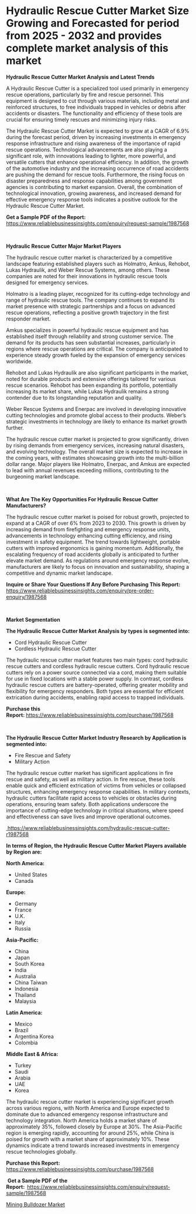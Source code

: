 <p><h1>Hydraulic Rescue Cutter Market Size Growing and Forecasted for period from 2025 - 2032 and provides complete market analysis of this market</h1></p><p><strong>Hydraulic Rescue Cutter Market Analysis and Latest Trends</strong></p>
<p><p>A Hydraulic Rescue Cutter is a specialized tool used primarily in emergency rescue operations, particularly by fire and rescue personnel. This equipment is designed to cut through various materials, including metal and reinforced structures, to free individuals trapped in vehicles or debris after accidents or disasters. The functionality and efficiency of these tools are crucial for ensuring timely rescues and minimizing injury risks.</p><p>The Hydraulic Rescue Cutter Market is expected to grow at a CAGR of 6.9% during the forecast period, driven by increasing investments in emergency response infrastructure and rising awareness of the importance of rapid rescue operations. Technological advancements are also playing a significant role, with innovations leading to lighter, more powerful, and versatile cutters that enhance operational efficiency. In addition, the growth of the automotive industry and the increasing occurrence of road accidents are pushing the demand for rescue tools. Furthermore, the rising focus on disaster preparedness and response capabilities among government agencies is contributing to market expansion. Overall, the combination of technological innovation, growing awareness, and increased demand for effective emergency response tools indicates a positive outlook for the Hydraulic Rescue Cutter Market.</p></p>
<p><strong>Get a Sample PDF of the Report:&nbsp;</strong> <a href="https://www.reliablebusinessinsights.com/enquiry/request-sample/1987568?utm_campaign=2201&utm_medium=2&utm_source=Github&utm_content=ia&utm_term=20022025&utm_id=hydraulic-rescue-cutter">https://www.reliablebusinessinsights.com/enquiry/request-sample/1987568</a></p>
<p>&nbsp;</p>
<p><strong>Hydraulic Rescue Cutter Major Market Players</strong></p>
<p><p>The hydraulic rescue cutter market is characterized by a competitive landscape featuring established players such as Holmatro, Amkus, Rehobot, Lukas Hydraulik, and Weber Rescue Systems, among others. These companies are noted for their innovations in hydraulic rescue tools designed for emergency services.</p><p>Holmatro is a leading player, recognized for its cutting-edge technology and range of hydraulic rescue tools. The company continues to expand its market presence with strategic partnerships and a focus on advanced rescue operations, reflecting a positive growth trajectory in the first responder market.</p><p>Amkus specializes in powerful hydraulic rescue equipment and has established itself through reliability and strong customer service. The demand for its products has seen substantial increases, particularly in regions where rescue operations are critical. The company is anticipated to experience steady growth fueled by the expansion of emergency services worldwide.</p><p>Rehobot and Lukas Hydraulik are also significant participants in the market, noted for durable products and extensive offerings tailored for various rescue scenarios. Rehobot has been expanding its portfolio, potentially increasing its market share, while Lukas Hydraulik remains a strong contender due to its longstanding reputation and quality.</p><p>Weber Rescue Systems and Enerpac are involved in developing innovative cutting technologies and promote global access to their products. Weber’s strategic investments in technology are likely to enhance its market growth further.</p><p>The hydraulic rescue cutter market is projected to grow significantly, driven by rising demands from emergency services, increasing natural disasters, and evolving technology. The overall market size is expected to increase in the coming years, with estimates showcasing growth into the multi-billion dollar range. Major players like Holmatro, Enerpac, and Amkus are expected to lead with annual revenues exceeding millions, contributing to the burgeoning market landscape.</p></p>
<p>&nbsp;</p>
<p><strong>What Are The Key Opportunities For Hydraulic Rescue Cutter Manufacturers?</strong></p>
<p><p>The hydraulic rescue cutter market is poised for robust growth, projected to expand at a CAGR of over 6% from 2023 to 2030. This growth is driven by increasing demand from firefighting and emergency response units, advancements in technology enhancing cutting efficiency, and rising investment in safety equipment. The trend towards lightweight, portable cutters with improved ergonomics is gaining momentum. Additionally, the escalating frequency of road accidents globally is anticipated to further elevate market demand. As regulations around emergency response evolve, manufacturers are likely to focus on innovation and sustainability, shaping a competitive and dynamic market landscape.</p></p>
<p><strong>Inquire or Share Your Questions If Any Before Purchasing This Report:</strong> <a href="https://www.reliablebusinessinsights.com/enquiry/pre-order-enquiry/1987568?utm_campaign=2201&utm_medium=2&utm_source=Github&utm_content=ia&utm_term=20022025&utm_id=hydraulic-rescue-cutter">https://www.reliablebusinessinsights.com/enquiry/pre-order-enquiry/1987568</a></p>
<p>&nbsp;</p>
<p><strong>Market Segmentation</strong></p>
<p><strong>The Hydraulic Rescue Cutter Market Analysis by types is segmented into:</strong></p>
<p><ul><li>Cord Hydraulic Rescue Cutter</li><li>Cordless Hydraulic Rescue Cutter</li></ul></p>
<p><p>The hydraulic rescue cutter market features two main types: cord hydraulic rescue cutters and cordless hydraulic rescue cutters. Cord hydraulic rescue cutters rely on a power source connected via a cord, making them suitable for use in fixed locations with a stable power supply. In contrast, cordless hydraulic rescue cutters are battery-operated, offering greater mobility and flexibility for emergency responders. Both types are essential for efficient extrication during accidents, enabling rapid access to trapped individuals.</p></p>
<p><strong>Purchase this Report:&nbsp;</strong><a href="https://www.reliablebusinessinsights.com/purchase/1987568?utm_campaign=2201&utm_medium=2&utm_source=Github&utm_content=ia&utm_term=20022025&utm_id=hydraulic-rescue-cutter">https://www.reliablebusinessinsights.com/purchase/1987568</a></p>
<p>&nbsp;</p>
<p><strong>The Hydraulic Rescue Cutter Market Industry Research by Application is segmented into:</strong></p>
<p><ul><li>Fire Rescue and Safety</li><li>Military Action</li></ul></p>
<p><p>The hydraulic rescue cutter market has significant applications in fire rescue and safety, as well as military action. In fire rescue, these tools enable quick and efficient extrication of victims from vehicles or collapsed structures, enhancing emergency response capabilities. In military contexts, hydraulic cutters facilitate rapid access to vehicles or obstacles during operations, ensuring team safety. Both applications underscore the importance of cutting-edge technology in critical situations, where speed and effectiveness can save lives and improve operational outcomes.</p></p>
<p><a href="https://www.reliablebusinessinsights.com/hydraulic-rescue-cutter-r1987568?utm_campaign=2201&utm_medium=2&utm_source=Github&utm_content=ia&utm_term=20022025&utm_id=hydraulic-rescue-cutter">&nbsp;https://www.reliablebusinessinsights.com/hydraulic-rescue-cutter-r1987568</a></p>
<p><strong>In terms of Region, the Hydraulic Rescue Cutter Market Players available by Region are:</strong></p>
<p>
    <p> <strong> North America: </strong>
        <ul>
            <li>United States</li>
            <li>Canada</li>
        </ul>
        </p> 
    <p> <strong> Europe: </strong>
        <ul>
            <li>Germany</li>
            <li>France</li>
            <li>U.K.</li>
            <li>Italy</li>
            <li>Russia</li>
        </ul>
        </p> 
    <p> <strong> Asia-Pacific: </strong>
        <ul>
            <li>China</li>
            <li>Japan</li>
            <li>South Korea</li>
            <li>India</li>
            <li>Australia</li>
            <li>China Taiwan</li>
            <li>Indonesia</li>
            <li>Thailand</li>
            <li>Malaysia</li>
        </ul>
        </p> 
    <p> <strong> Latin America: </strong>
        <ul>
            <li>Mexico</li>
            <li>Brazil</li>
            <li>Argentina Korea</li>
            <li>Colombia</li>
        </ul>
        </p> 
    <p> <strong> Middle East & Africa: </strong>
        <ul>
            <li>Turkey</li>
            <li>Saudi</li>
            <li>Arabia</li>
            <li>UAE</li>
            <li>Korea</li>
        </ul>
    </p>
    </p>
<p><p>The hydraulic rescue cutter market is experiencing significant growth across various regions, with North America and Europe expected to dominate due to advanced emergency response infrastructure and technology integration. North America holds a market share of approximately 35%, followed closely by Europe at 30%. The Asia-Pacific region is emerging rapidly, accounting for around 25%, while China is poised for growth with a market share of approximately 10%. These dynamics indicate a trend towards increased investments in emergency rescue technologies globally.</p></p>
<p><strong>Purchase this Report: </strong><a href="https://www.reliablebusinessinsights.com/purchase/1987568?utm_campaign=2201&utm_medium=2&utm_source=Github&utm_content=ia&utm_term=20022025&utm_id=hydraulic-rescue-cutter">https://www.reliablebusinessinsights.com/purchase/1987568</a></p>
<p>&nbsp;<strong>Get a Sample PDF of the Report:&nbsp;&nbsp;</strong><a href="https://www.reliablebusinessinsights.com/enquiry/request-sample/1987568?utm_campaign=2201&utm_medium=2&utm_source=Github&utm_content=ia&utm_term=20022025&utm_id=hydraulic-rescue-cutter">https://www.reliablebusinessinsights.com/enquiry/request-sample/1987568</a></p>
<p><strong></strong></p>
<p><p><a href="https://github.com/gerdabatiskzv9/Market-Research-Report-List-1/blob/main/mining-bulldozer-market.md?utm_campaign=2201&utm_medium=2&utm_source=Github&utm_content=ia&utm_term=20022025&utm_id=hydraulic-rescue-cutter">Mining Bulldozer Market</a></p></p>